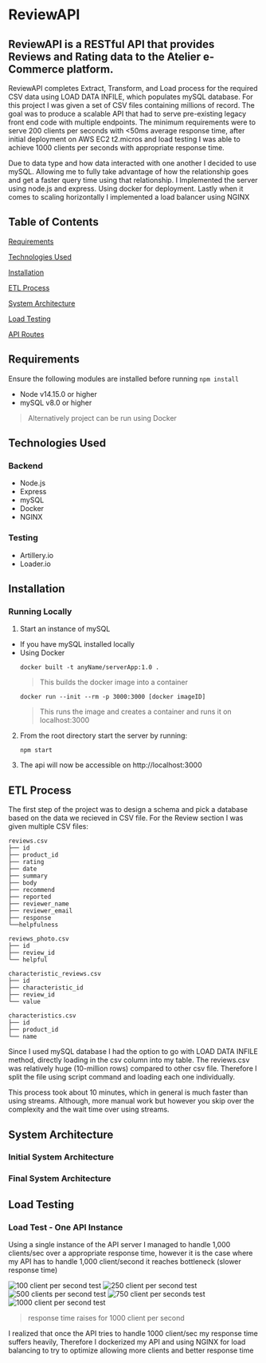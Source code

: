 # ReviewAPI 

## ReviewAPI is a RESTful API that provides Reviews and Rating data to the Atelier e-Commerce platform.

ReviewAPI completes Extract, Transform, and Load process for the required CSV data using LOAD DATA INFILE, which populates mySQL database.
For this project I was given a set of CSV files containing millions of record. The goal was to produce a scalable API that had to serve pre-existing legacy front end code with multiple endpoints. The minimum requirements were to serve 200 clients per seconds with <50ms average response time, after initial deployment on AWS EC2 t2.micros and load testing I was able to achieve 1000 clients per seconds with appropriate response time. 

Due to data type and how data interacted with one another I decided to use mySQL. Allowing me to fully take advantage of how the relationship goes and get a faster query time using that relationship. 
I Implemented the server using node.js and express. Using docker for deployment. Lastly when it comes to scaling horizontally I implemented a load balancer using NGINX

## Table of Contents

[Requirements](#requirements)

[Technologies Used](#technologies-used)

[Installation](#installation)

[ETL Process](#etl-process)

[System Architecture](#system-architecture)

[Load Testing](#load-testing)

[API Routes](#api-routes)


## Requirements

Ensure the following modules are installed before running `npm install`

- Node v14.15.0 or higher
- mySQL v8.0 or higher
> Alternatively project can be run using Docker

## Technologies Used

### Backend

- Node.js
- Express
- mySQL
- Docker
- NGINX

### Testing

- Artillery.io
- Loader.io

## Installation

### Running Locally
1. Start an instance of mySQL
  - If you have mySQL installed locally 
  - Using Docker
     ```
     docker built -t anyName/serverApp:1.0 .
     ```
     > This builds the docker image into a container
     ```
     docker run --init --rm -p 3000:3000 [docker imageID]
     ```
     > This runs the image and creates a container and runs it on localhost:3000
2. From the root directory start the server by running:

   ```
   npm start
   ```
3. The api will now be accessible on http://localhost:3000

## ETL Process
The first step of the project was to design a schema and pick a database based on the data we recieved in CSV file. For the Review section I was given multiple CSV files:
```
reviews.csv
├── id 
├── product_id
├── rating
├── date
├── summary
├── body
├── recommend
├── reported
├── reviewer_name
├── reviewer_email
├── response
└──helpfulness

reviews_photo.csv
├── id
├── review_id
└── helpful

characteristic_reviews.csv
├── id 
├── characteristic_id
├── review_id
└── value

characteristics.csv
├── id 
├── product_id
└── name
```
 Since I used mySQL database I had the option to go with LOAD DATA INFILE method, directly loading in the csv column into my table. The reviews.csv was relatively huge (10-million rows) compared to other csv file. Therefore I split the file using script command and loading each one individually. 
 
 This process took about 10 minutes, which in general is much faster than using streams. Although, more manual work but however you skip over the complexity and the wait time over using streams.
 


## System Architecture
### Initial System Architecture


### Final System Architecture



## Load Testing

### Load Test - One API Instance
Using a single instance of the API server I managed to handle 1,000 clients/sec over a appropriate response time, however it is the case where my API has to handle 1,000 client/second it reaches bottleneck (slower response time)


<img src="https://s3.us-west-2.amazonaws.com/secure.notion-static.com/9e9b2abe-34e3-46f3-9a4c-97f5af789207/Screen_Shot_2021-07-01_at_12.41.43_PM.png?X-Amz-Algorithm=AWS4-HMAC-SHA256&X-Amz-Credential=AKIAT73L2G45O3KS52Y5%2F20210705%2Fus-west-2%2Fs3%2Faws4_request&X-Amz-Date=20210705T181241Z&X-Amz-Expires=86400&X-Amz-Signature=dd5f6f82bda83217dc4f6cde239b0e29e6b76d1379b0039ec73c58151fb95063&X-Amz-SignedHeaders=host&response-content-disposition=filename%20%3D%22Screen_Shot_2021-07-01_at_12.41.43_PM.png%22" alt="100 client per second test">

<img src="https://s3.us-west-2.amazonaws.com/secure.notion-static.com/e34d7324-1741-4481-8860-61d8625f7a11/Screen_Shot_2021-07-01_at_12.43.07_PM.png?X-Amz-Algorithm=AWS4-HMAC-SHA256&X-Amz-Credential=AKIAT73L2G45O3KS52Y5%2F20210705%2Fus-west-2%2Fs3%2Faws4_request&X-Amz-Date=20210705T181222Z&X-Amz-Expires=86400&X-Amz-Signature=fa5d03c7d26922a587df7865eeda930bbcb6ee08e781283f2d9db0bc6aeaa60b&X-Amz-SignedHeaders=host&response-content-disposition=filename%20%3D%22Screen_Shot_2021-07-01_at_12.43.07_PM.png%22" alt="250 client per second test">

<img src="https://s3.us-west-2.amazonaws.com/secure.notion-static.com/12265e4a-c327-4485-a6c9-a22e921592f1/Screen_Shot_2021-07-01_at_1.01.17_PM.png?X-Amz-Algorithm=AWS4-HMAC-SHA256&X-Amz-Credential=AKIAT73L2G45O3KS52Y5%2F20210705%2Fus-west-2%2Fs3%2Faws4_request&X-Amz-Date=20210705T181157Z&X-Amz-Expires=86400&X-Amz-Signature=b1460932179a8287dcb0d2046d6cab0d059692d80c612d7c1a570400a0e31f05&X-Amz-SignedHeaders=host&response-content-disposition=filename%20%3D%22Screen_Shot_2021-07-01_at_1.01.17_PM.png%22" alt="500 clients per second test">

<img src="https://s3.us-west-2.amazonaws.com/secure.notion-static.com/52a49b59-fdfc-402c-a3bb-39f165750110/Screen_Shot_2021-07-01_at_1.04.36_PM.png?X-Amz-Algorithm=AWS4-HMAC-SHA256&X-Amz-Credential=AKIAT73L2G45O3KS52Y5%2F20210705%2Fus-west-2%2Fs3%2Faws4_request&X-Amz-Date=20210705T180646Z&X-Amz-Expires=86400&X-Amz-Signature=43fb961f1069f459fb44cf92f12d6c4ffe0f8b1b09edbd6af8ca1831e130fc20&X-Amz-SignedHeaders=host&response-content-disposition=filename%20%3D%22Screen_Shot_2021-07-01_at_1.04.36_PM.png%22" alt="750 client per seconds test">


<img src="https://s3.us-west-2.amazonaws.com/secure.notion-static.com/08029d21-ff15-48da-8859-f29251479d7a/Screen_Shot_2021-07-01_at_1.09.19_PM.png?X-Amz-Algorithm=AWS4-HMAC-SHA256&X-Amz-Credential=AKIAT73L2G45O3KS52Y5%2F20210705%2Fus-west-2%2Fs3%2Faws4_request&X-Amz-Date=20210705T181321Z&X-Amz-Expires=86400&X-Amz-Signature=757f32665a019c90c3833f6033d8d8c11609131b3d14d50c0a80aa619a910b49&X-Amz-SignedHeaders=host&response-content-disposition=filename%20%3D%22Screen_Shot_2021-07-01_at_1.09.19_PM.png%22" alt="1000 client per second test">

> response time raises for 1000 client per second

I realized that once the API tries to handle 1000 client/sec my response time suffers heavily, Therefore I dockerized my API and using NGINX for load balancing to try to optimize allowing more clients and better response time


